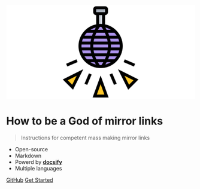 ![logo](_media/logo.svg)

# How to be a God of mirror links

>Instructions for competent mass making mirror links

* Open-source
* Markdown
* Powerd by **[docsify](https://docsify.js.org/)**
* Multiple languages

[GitHub](https://github.com/Drovosek01/how-be-god-of-mirrors) [Get Started](#choose-translation)